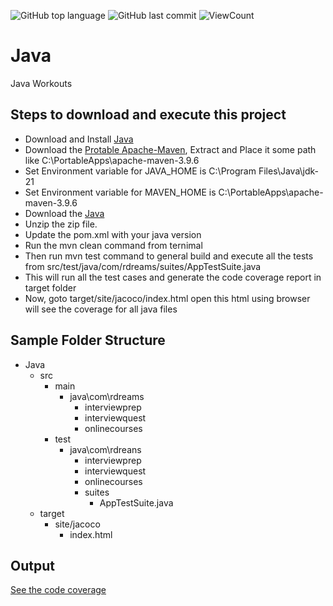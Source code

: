 ![GitHub top language](https://img.shields.io/github/languages/top/Roboticsdreams/Java?style=flat)
![GitHub last commit](https://img.shields.io/github/last-commit/Roboticsdreams/Java?style=flat)
![ViewCount](https://views.whatilearened.today/views/github/Roboticsdreams/Java.svg?cache=remove)
# Java
Java Workouts

## Steps to download and execute this project

- Download and Install [Java](https://www.oracle.com/in/java/technologies/downloads/)
- Download the [Protable Apache-Maven](https://maven.apache.org/download.cgi), Extract and Place it some path like C:\PortableApps\apache-maven-3.9.6
- Set Environment variable for JAVA_HOME is C:\Program Files\Java\jdk-21
- Set Environment variable for MAVEN_HOME is C:\PortableApps\apache-maven-3.9.6
- Download the [Java](https://github.com/Roboticsdreams/Java.git)
- Unzip the zip file.
- Update the pom.xml with your java version
- Run the mvn clean command from ternimal
- Then run mvn test command to general build and execute all the tests from src/test/java/com/rdreams/suites/AppTestSuite.java
- This will run all the test cases and generate the code coverage report in target folder
- Now, goto target/site/jacoco/index.html open this html using browser will see the coverage for all java files

## Sample Folder Structure
- Java
	- src
		- main
			- java\com\rdreams
				- interviewprep
				- interviewquest
				- onlinecourses
		- test
			- java\com\rdreans
				- interviewprep
				- interviewquest
				- onlinecourses
				- suites
                    - AppTestSuite.java
	- target
		- site/jacoco
            - index.html

## Output
[See the code coverage](https://htmlpreview.github.io/?https://github.com/Roboticsdreams/Java/blob/master/target/site/jacoco/index.html)